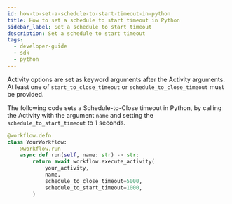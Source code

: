 ```yaml
---
id: how-to-set-a-schedule-to-start-timeout-in-python
title: How to set a schedule to start timeout in Python
sidebar_label: Set a schedule to start timeout
description: Set a schedule to start timeout
tags:
  - developer-guide
  - sdk
  - python
---
```


Activity options are set as keyword arguments after the Activity arguments. At least one of `start_to_close_timeout` or `schedule_to_close_timeout` must be provided.

The following code sets a Schedule-to-Close timeout in Python, by calling the Activity with the argument `name` and setting the `schedule_to_start_timeout` to 1 seconds.

```python
@workflow.defn
class YourWorkflow:
    @workflow.run
    async def run(self, name: str) -> str:
        return await workflow.execute_activity(
            your_activity,
            name,
            schedule_to_close_timeout=5000,
            schedule_to_start_timeout=1000,
        )
```
